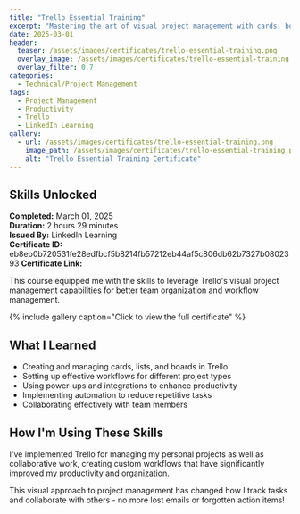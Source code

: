 ```yaml
---
title: "Trello Essential Training"
excerpt: "Mastering the art of visual project management with cards, boards, and automation"
date: 2025-03-01
header:
  teaser: /assets/images/certificates/trello-essential-training.png
  overlay_image: /assets/images/certificates/trello-essential-training.png
  overlay_filter: 0.7
categories:
  - Technical/Project Management
tags:
  - Project Management
  - Productivity
  - Trello
  - LinkedIn Learning
gallery:
  - url: /assets/images/certificates/trello-essential-training.png
    image_path: /assets/images/certificates/trello-essential-training.png
    alt: "Trello Essential Training Certificate"
---
```


## Skills Unlocked

**Completed:** March 01, 2025  
**Duration:** 2 hours 29 minutes  
**Issued By:** LinkedIn Learning  
**Certificate ID:** eb8eb0b720531fe28edfbcf5b8214fb57212eb44af5c806db62b7327b0802393
**Certificate Link:** 

This course equipped me with the skills to leverage Trello's visual project management capabilities for better team organization and workflow management.

{% include gallery caption="Click to view the full certificate" %}

## What I Learned

* Creating and managing cards, lists, and boards in Trello
* Setting up effective workflows for different project types
* Using power-ups and integrations to enhance productivity
* Implementing automation to reduce repetitive tasks
* Collaborating effectively with team members

## How I'm Using These Skills

I've implemented Trello for managing my personal projects as well as collaborative work, creating custom workflows that have significantly improved my productivity and organization.

This visual approach to project management has changed how I track tasks and collaborate with others - no more lost emails or forgotten action items!
